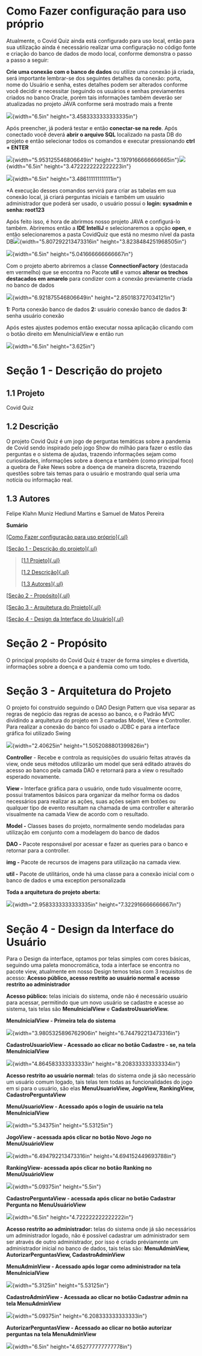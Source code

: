 # Como Fazer configuração para uso próprio

Atualmente, o Covid Quiz ainda está configurado para uso local, então
para sua utilização ainda é necessário realizar uma configuração no
código fonte e criação do banco de dados de modo local, conforme
demonstra o passo a passo a seguir:

**Crie uma conexão com o banco de dados** ou utilize uma conexão já
criada, será importante lembrar-se dos seguintes detalhes da conexão:
porta, nome do Usuário e senha, estes detalhes podem ser alterados
conforme você decidir e necessitar (seguindo os usuários e senhas
previamentes criados no banco Oracle, porém tais informações também
deverão ser atualizadas no projeto JAVA conforme será mostrado mais a
frente

![](media\image11.png){width="6.5in"
height="3.4583333333333335in"}

Após preencher, já poderá testar e então **conectar-se na rede**. Após
conectado você deverá **abrir o arquivo SQL** localizado na pasta DB do
projeto e então selecionar todos os comandos e executar pressionando
**ctrl + ENTER**

![](media\image6.png){width="5.953125546806649in"
height="3.1979166666666665in"}![](myMediaFolder\media\image19.png){width="6.5in"
height="3.4722222222222223in"}

![](media\image4.png){width="6.5in"
height="3.486111111111111in"}

\*A execução desses comandos servirá para criar as tabelas em sua
conexão local, já criará perguntas iniciais e também um usuário
administrador que poderá ser usado, o usuário possui o **login: sysadmin
e senha: root123**

Após feito isso, é hora de abrirmos nosso projeto JAVA e configurá-lo
também. Abriremos então a **IDE IntelliJ** e selecionaremos a opção
**open**, e então selecionaremos a pasta CovidQuiz que está no mesmo
nível da pasta
DB![](media\image16.png){width="5.807292213473316in"
height="3.8238484251968505in"}

![](media\image5.png){width="6.5in"
height="5.041666666666667in"}

Com o projeto aberto abriremos a classe **ConnectionFactory** (destacada
em vermelho) que se encontra no Pacote **util** e vamos **alterar os
trechos destacados em amarelo** para condizer com a conexão previamente
criada no banco de dados

![](media\image13.png){width="6.921875546806649in"
height="2.850183727034121in"}

**1:** Porta conexão banco de dados **2:** usuário conexão banco de
dados **3:** senha usuário conexão

Após estes ajustes podemos então executar nossa aplicação clicando com o
botão direito em MenuInicialView e então run

![](media\image10.png){width="6.5in" height="3.625in"}

# Seção 1 - Descrição do projeto

## 1.1 Projeto

Covid Quiz

## 1.2 Descrição

O projeto Covid Quiz é um jogo de perguntas temáticas sobre a pandemia
de Covid sendo inspirado pelo jogo Show do milhão para fazer o estilo
das perguntas e o sistema de ajudas, trazendo informações sejam como
curiosidades, informações sobre a doença e também (como principal foco)
a quebra de Fake News sobre a doença de maneira discreta, trazendo
questões sobre tais temas para o usuário e mostrando qual seria uma
notícia ou informação real.

## 1.3 Autores

Felipe Klahn Muniz Hedlund Martins e Samuel de Matos Pereira

**Sumário**

[[Como Fazer configuração para uso
próprio]{.ul}](#como-fazer-configuração-para-uso-próprio)

[[Seção 1 - Descrição do projeto]{.ul}](#seção-1---descrição-do-projeto)

> [[1.1 Projeto]{.ul}](#projeto)
>
> [[1.2 Descrição]{.ul}](#descrição)
>
> [[1.3 Autores]{.ul}](#autores)

[[Seção 2 - Propósito]{.ul}](#section)

[[Seção 3 - Arquitetura do
Projeto]{.ul}](#seção-3---arquitetura-do-projeto)

[[Seção 4 - Design da Interface do
Usuário]{.ul}](#seção-4---design-da-interface-do-usuário)

# 

# 

# 

# 

# 

# 

# 

# 

# 

# 

# Seção 2 - Propósito

O principal propósito do Covid Quiz é trazer de forma simples e
divertida, informações sobre a doença e a pandemia como um todo.

# Seção 3 - Arquitetura do Projeto

O projeto foi construído seguindo o DAO Design Pattern que visa separar
as regras de negócio das regras de acesso ao banco, e o Padrão MVC
dividindo a arquitetura do projeto em 3 camadas Model, View e
Controller. Para realizar a conexão do banco foi usado o JDBC e para a
interface gráfica foi utilizado Swing

![](media\image17.png){width="2.40625in"
height="1.5052088801399826in"}

**Controller** - Recebe e controla as requisições do usuário feitas
através da view, onde seus métodos utilizarão um model que será editado
através do acesso ao banco pela camada DAO e retornará para a view o
resultado esperado novamente.

**View -** Interface gráfica para o usuário, onde tudo visualmente
ocorre, possui tratamentos básicos para organizar da melhor forma os
dados necessários para realizar as ações, suas ações sejam em botões ou
qualquer tipo de evento resultam na chamada de uma controller e
alterarão visualmente na camada View de acordo com o resultado.

**Model -** Classes bases do projeto, normalmente sendo modeladas para
utilização em conjunto com a modelagem do banco de dados

**DAO -** Pacote responsável por acessar e fazer as queries para o banco
e retornar para a controller.

**img -** Pacote de recursos de imagens para utilização na camada view.

**util -** Pacote de utilitários, onde há uma classe para a conexão
inicial com o banco de dados e uma exception personalizada

**Toda a arquitetura do projeto aberta:**

![](media\image18.png){width="2.9583333333333335in"
height="7.322916666666667in"}

# Seção 4 - Design da Interface do Usuário

Para o Design da interface, optamos por telas simples com cores básicas,
seguindo uma paleta monocromática, toda a interface se encontra no
pacote view, atualmente em nosso Design temos telas com 3 requisitos de
acesso: **Acesso público, acesso restrito ao usuário normal e acesso
restrito ao administrador**

**Acesso público:** telas iniciais do sistema, onde não é necessário
usuário para acessar, permitindo que um novo usuário se cadastre e
acesse ao sistema, tais telas são **MenuInicialView** e
**CadastroUsuarioView.**

**MenuInicialView - Primeira tela do sistema**

![](media\image8.png){width="3.9805325896762906in"
height="6.744792213473316in"}

**CadastroUsuarioView - Acessado ao clicar no botão Cadastre - se, na
tela MenuInicialView**

![](media\image15.png){width="4.864583333333333in"
height="8.208333333333334in"}

**Acesso restrito ao usuário normal:** telas do sistema onde já são
necessário um usuário comum logado, tais telas tem todas as
funcionalidades do jogo em si para o usuário, são elas
**MenuUsuarioView, JogoView, RankingView, CadastroPerguntaView**

**MenuUsuarioView - Acessado após o login de usuário na tela
MenuInicialView**

![](media\image1.png){width="5.34375in"
height="5.53125in"}

**JogoView - acessada após clicar no botão Novo Jogo no
MenuUsuárioView**

![](media\image12.png){width="6.494792213473316in"
height="4.694152449693788in"}

**RankingView- acessada após clicar no botão Ranking no
MenuUsuárioView**

![](media\image2.png){width="5.09375in" height="5.5in"}

**CadastroPerguntaView - acessada após clicar no botão Cadastrar
Pergunta no MenuUsuárioView**

![](media\image9.png){width="6.5in"
height="4.722222222222222in"}

**Acesso restrito ao administrador:** telas do sistema onde já são
necessários um administrador logado, não é possível cadastrar um
administrador sem ser através de outro administrador, por isso é criado
préviamente um administrador inicial no banco de dados, tais telas são:
**MenuAdminView, AutorizarPerguntasView, CadastroAdminView**

**MenuAdminView - Acessado após logar como administrador na tela
MenuInicialView**

![](media\image7.png){width="5.3125in" height="5.53125in"}

**CadastroAdminView - Acessada ao clicar no botão Cadastrar admin na
tela MenuAdminView**

![](media\image3.png){width="5.09375in"
height="6.208333333333333in"}

**AutorizarPerguntasView - Acessado ao clicar no botão autorizar
perguntas na tela MenuAdminView**

![](media\image14.png){width="6.5in"
height="4.652777777777778in"}
